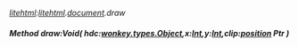 _[litehtml](../../modules/litehtml/litehtml-module.md):[litehtml](../../modules/litehtml/litehtml-module.md).[document](../../modules/litehtml/litehtml-document.md).draw_
##### Method draw:Void( hdc:[wonkey.types.Object](../../modules/wonkey/wonkey-types-object.md),x:[Int](../../modules/wonkey/wonkey-types-int.md),y:[Int](../../modules/wonkey/wonkey-types-int.md),clip:[position](../../modules/litehtml/litehtml-position.md) Ptr )

